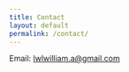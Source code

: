 ```yaml
---
title: Contact
layout: default
permalink: /contact/
---
```


Email: [lwlwilliam.a@gmail.com](mailto:lwlwilliam.a@gmail.com)